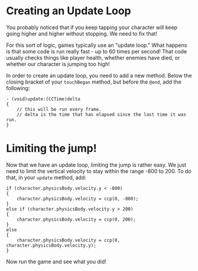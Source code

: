 Creating an Update Loop
=============

You probably noticed that if you keep tapping your character will keep going
higher and higher without stopping. We need to fix that!

For this sort of logic, games typically use an "update loop." What happens is that some
code is run really fast - up to 60 times per second! That code usually checks things like
player health, whether enemies have died, or whether our character is jumping too high!

In order to create an update loop, you need to add a new method. Below the
closing bracket of your ```touchBegan``` method, but before the ```@end```,
add the following:

	- (void)update:(CCTime)delta
	{
		// this will be run every frame.
		// delta is the time that has elapsed since the last time it was run.
	}

Limiting the jump!
=======================

Now that we have an update loop, limiting the jump is rather easy. We just need to
limit the vertical velocity to stay within the range -800 to 200. To do that, in your ```update``` method, add:

	if (character.physicsBody.velocity.y < -800)
	{
		character.physicsBody.velocity = ccp(0, -800);
	}
	else if (character.physicsBody.velocity.y > 200)
	{
		character.physicsBody.velocity = ccp(0, 200);
	}
	else
	{
		character.physicsBody.velocity = ccp(0, character.physicsBody.velocity.y);
	}

Now run the game and see what you did!
